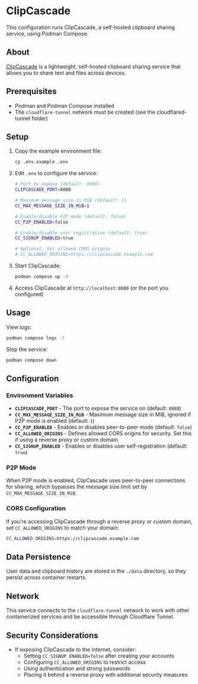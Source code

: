 <!--
SPDX-FileCopyrightText: 2025 Anthony Accioly <anthony@accioly.dev>
SPDX-License-Identifier: AGPL-3.0-or-later
-->

# ClipCascade

This configuration runs ClipCascade, a self-hosted clipboard sharing service, using Podman Compose.

## About

[ClipCascade](https://github.com/Sathvik-Rao/ClipCascade) is a lightweight, self-hosted clipboard sharing service that allows you to share text and files across devices.

## Prerequisites

- Podman and Podman Compose installed
- The `cloudflare-tunnel` network must be created (see the cloudflared-tunnel folder)

## Setup

1. Copy the example environment file:
   ```bash
   cp .env.example .env
   ```

2. Edit `.env` to configure the service:
   ```bash
   # Port to expose (default: 8080)
   CLIPCASCADE_PORT=8080

   # Maximum message size in MiB (default: 1)
   CC_MAX_MESSAGE_SIZE_IN_MiB=1

   # Enable/disable P2P mode (default: false)
   CC_P2P_ENABLED=false

   # Enable/disable user registration (default: true)
   CC_SIGNUP_ENABLED=true

   # Optional: Set allowed CORS origins
   # CC_ALLOWED_ORIGINS=https://clipcascade.example.com
   ```

3. Start ClipCascade:
   ```bash
   podman compose up -d
   ```

4. Access ClipCascade at `http://localhost:8080` (or the port you configured)

## Usage

View logs:
```bash
podman compose logs -f
```

Stop the service:
```bash
podman compose down
```

## Configuration

### Environment Variables

- **`CLIPCASCADE_PORT`** - The port to expose the service on (default: `8080`)
- **`CC_MAX_MESSAGE_SIZE_IN_MiB`** - Maximum message size in MiB, ignored if P2P mode is enabled (default: `1`)
- **`CC_P2P_ENABLED`** - Enables or disables peer-to-peer mode (default: `false`)
- **`CC_ALLOWED_ORIGINS`** - Defines allowed CORS origins for security. Set this if using a reverse proxy or custom domain
- **`CC_SIGNUP_ENABLED`** - Enables or disables user self-registration (default: `true`)

### P2P Mode

When P2P mode is enabled, ClipCascade uses peer-to-peer connections for sharing, which bypasses the message size limit set by `CC_MAX_MESSAGE_SIZE_IN_MiB`.

### CORS Configuration

If you're accessing ClipCascade through a reverse proxy or custom domain, set `CC_ALLOWED_ORIGINS` to match your domain:

```bash
CC_ALLOWED_ORIGINS=https://clipcascade.example.com
```

## Data Persistence

User data and clipboard history are stored in the `./data` directory, so they persist across container restarts.

## Network

This service connects to the `cloudflare-tunnel` network to work with other containerized services and be accessible through Cloudflare Tunnel.

## Security Considerations

- If exposing ClipCascade to the internet, consider:
  - Setting `CC_SIGNUP_ENABLED=false` after creating your accounts
  - Configuring `CC_ALLOWED_ORIGINS` to restrict access
  - Using authentication and strong passwords
  - Placing it behind a reverse proxy with additional security measures
